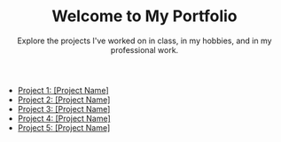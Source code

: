 <!DOCTYPE html>
<html lang="en">
<head>
    <meta charset="UTF-8">
    <meta name="viewport" content="width=device-width, initial-scale=1.0">
    <title>My Portfolio</title>
    <link rel="stylesheet" href="styles.css"> <!-- Link to your CSS file -->
</head>
<body>
    <header>
        <h1>Welcome to My Portfolio</h1>
        <p>Explore the projects I've worked on in class, in my hobbies, and in my professional work.</p>
    </header>
    <nav>
        <ul>
            <li><a href="project1.html">Project 1: [Project Name]</a></li>
            <li><a href="project2.html">Project 2: [Project Name]</a></li>
            <li><a href="project3.html">Project 3: [Project Name]</a></li>
            <li><a href="project4.html">Project 4: [Project Name]</a></li>
            <li><a href="project5.html">Project 5: [Project Name]</a></li>
        </ul>
    </nav>
</body>
</html>
